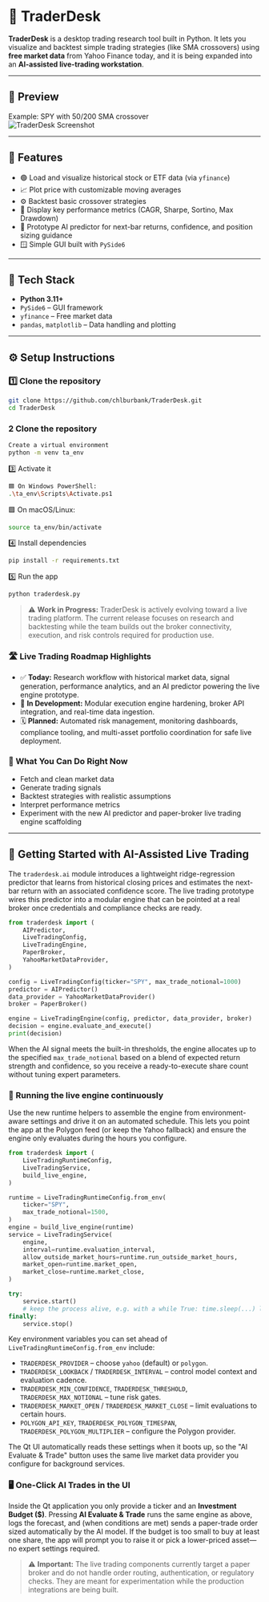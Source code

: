 # 🧠 TraderDesk

**TraderDesk** is a desktop trading research tool built in Python.
It lets you visualize and backtest simple trading strategies (like SMA crossovers) using **free market data** from Yahoo Finance today, and it is being expanded into an **AI-assisted live-trading workstation**.

---

## 📸 Preview
Example: SPY with 50/200 SMA crossover  
![TraderDesk Screenshot](docs/screenshot.png)

---

## 🚀 Features
- 🟢 Load and visualize historical stock or ETF data (via `yfinance`)
- 📈 Plot price with customizable moving averages
- ⚙️ Backtest basic crossover strategies
- 🧮 Display key performance metrics (CAGR, Sharpe, Sortino, Max Drawdown)
- 🤖 Prototype AI predictor for next-bar returns, confidence, and position sizing guidance
- 🪟 Simple GUI built with `PySide6`

---

## 🧩 Tech Stack
- **Python 3.11+**
- `PySide6` – GUI framework  
- `yfinance` – Free market data  
- `pandas`, `matplotlib` – Data handling and plotting  

---

## ⚙️ Setup Instructions

### 1️⃣ Clone the repository
```bash
git clone https://github.com/chlburbank/TraderDesk.git
cd TraderDesk
```

### 2 Clone the repository
```bash
Create a virtual environment
python -m venv ta_env
```

3️⃣ Activate it
```bash
🟦 On Windows PowerShell:
.\ta_env\Scripts\Activate.ps1
```

🟩 On macOS/Linux:
```bash
source ta_env/bin/activate
```

4️⃣ Install dependencies
```bash
pip install -r requirements.txt
```

5️⃣ Run the app
```bash
python traderdesk.py
```

> ⚠️ **Work in Progress:** TraderDesk is actively evolving toward a live trading platform. The current release focuses on research and backtesting while the team builds out the broker connectivity, execution, and risk controls required for production use.

### 🛣️ Live Trading Roadmap Highlights
- ✅ **Today:** Research workflow with historical market data, signal generation, performance analytics, and an AI predictor powering the live engine prototype.
- 🚧 **In Development:** Modular execution engine hardening, broker API integration, and real-time data ingestion.
- 🗓️ **Planned:** Automated risk management, monitoring dashboards, compliance tooling, and multi-asset portfolio coordination for safe live deployment.

### 🧭 What You Can Do Right Now
- Fetch and clean market data
- Generate trading signals
- Backtest strategies with realistic assumptions
- Interpret performance metrics
- Experiment with the new AI predictor and paper-broker live trading engine scaffolding

---

## 🧠 Getting Started with AI-Assisted Live Trading

The `traderdesk.ai` module introduces a lightweight ridge-regression predictor that learns from historical closing prices and estimates the next-bar return with an associated confidence score. The live trading prototype wires this predictor into a modular engine that can be pointed at a real broker once credentials and compliance checks are ready.

```python
from traderdesk import (
    AIPredictor,
    LiveTradingConfig,
    LiveTradingEngine,
    PaperBroker,
    YahooMarketDataProvider,
)

config = LiveTradingConfig(ticker="SPY", max_trade_notional=1000)
predictor = AIPredictor()
data_provider = YahooMarketDataProvider()
broker = PaperBroker()

engine = LiveTradingEngine(config, predictor, data_provider, broker)
decision = engine.evaluate_and_execute()
print(decision)
```

When the AI signal meets the built-in thresholds, the engine allocates up to the specified
`max_trade_notional` based on a blend of expected return strength and confidence, so you receive a
ready-to-execute share count without tuning expert parameters.

### 🔄 Running the live engine continuously

Use the new runtime helpers to assemble the engine from environment-aware settings and drive it on
an automated schedule. This lets you point the app at the Polygon feed (or keep the Yahoo fallback)
and ensure the engine only evaluates during the hours you configure.

```python
from traderdesk import (
    LiveTradingRuntimeConfig,
    LiveTradingService,
    build_live_engine,
)

runtime = LiveTradingRuntimeConfig.from_env(
    ticker="SPY",
    max_trade_notional=1500,
)
engine = build_live_engine(runtime)
service = LiveTradingService(
    engine,
    interval=runtime.evaluation_interval,
    allow_outside_market_hours=runtime.run_outside_market_hours,
    market_open=runtime.market_open,
    market_close=runtime.market_close,
)

try:
    service.start()
    # keep the process alive, e.g. with a while True: time.sleep(...) loop
finally:
    service.stop()
```

Key environment variables you can set ahead of `LiveTradingRuntimeConfig.from_env` include:

- `TRADERDESK_PROVIDER` – choose `yahoo` (default) or `polygon`.
- `TRADERDESK_LOOKBACK` / `TRADERDESK_INTERVAL` – control model context and evaluation cadence.
- `TRADERDESK_MIN_CONFIDENCE`, `TRADERDESK_THRESHOLD`, `TRADERDESK_MAX_NOTIONAL` – tune risk gates.
- `TRADERDESK_MARKET_OPEN` / `TRADERDESK_MARKET_CLOSE` – limit evaluations to certain hours.
- `POLYGON_API_KEY`, `TRADERDESK_POLYGON_TIMESPAN`, `TRADERDESK_POLYGON_MULTIPLIER` – configure the
  Polygon provider.

The Qt UI automatically reads these settings when it boots up, so the "AI Evaluate & Trade" button
uses the same live market data provider you configure for background services.

### 🖥️ One-Click AI Trades in the UI

Inside the Qt application you only provide a ticker and an **Investment Budget ($)**. Pressing
**AI Evaluate & Trade** runs the same engine as above, logs the forecast, and (when conditions are
met) sends a paper-trade order sized automatically by the AI model. If the budget is too small to
buy at least one share, the app will prompt you to raise it or pick a lower-priced asset—no expert
settings required.

> ⚠️ **Important:** The live trading components currently target a paper broker and do not handle order routing, authentication, or regulatory checks. They are meant for experimentation while the production integrations are being built.
